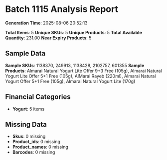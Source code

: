 # Batch 1115 Analysis Report

**Generation Time**: 2025-08-06 20:52:13

**Total Items**: 5
**Unique SKUs**: 5
**Unique Products**: 5
**Total Available Quantity**: 231.00
**Near Expiry Products**: 5

## Sample Data
**Sample SKUs**: 1138370, 249913, 1138428, 2102757, 601355
**Sample Products**: Almarai Natural Yogurt Lite Offer 9+3 Free (105g), Almarai Natural Yogurt Lite Offer 5+1 Free (105g), AlMarai Rayeb (220ml), Almarai Natural Yogurt Offer 5+1 Free (105g), Almarai Natural Yogurt Lite (170g)

## Financial Categories
- **Yogurt**: 5 items

## Missing Data
- **Skus**: 0 missing
- **Product_ids**: 0 missing
- **Product_names**: 0 missing
- **Barcodes**: 0 missing

